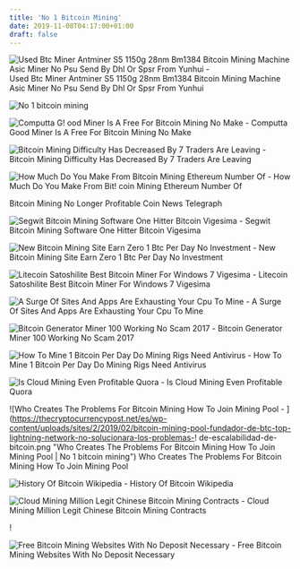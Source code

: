 ```yaml
---
title: 'No 1 Bitcoin Mining'
date: 2019-11-08T04:17:00+01:00
draft: false
---
```


![Used Btc Miner Antminer S5 1150g 28nm Bm1384 Bitcoin Mining Machine Asic Miner No Psu Send By Dhl Or Spsr From Yunhui - ](https://ae01.alicdn.com/kf/HTB1wCx_FgmTBuNjy1Xbq6yMrVXa8/Used-BTC-miner-Antminer-S5-1150G-28NM-BM1384-Bitcoin-mining-machine-ASIC-miner-no-psu-send.jpg_640x640.jpg "Used Btc Miner Antminer S5 1150g 28nm Bm1384 Bitcoin Mining Machine Asic Miner No Psu Send By Dhl Or Spsr From Yunhui | No 1 bitcoin mining") Used Btc Miner Antminer S5 1150g 28nm Bm1384 Bitcoin Mining Machine Asic Miner No Psu Send By Dhl Or Spsr From Yunhui

![No 1 bitcoin mining](https://i.ytimg.com/vi/fkjjSAIEtk0/maxresdefault.jpg "No 1 bitcoin mining") 

![Computta G!   ood Miner Is A Free For Bitcoin Mining No Make - ](https://upcrypto.org/wp-content/uploads/2019/04/computta-smart-miner-is-a-free-for-bitcoin-mining-no-invest-no-fee-480x330.jpg "Computta Good Miner Is A Free For Bitcoin Mining No Make | No 1 bitcoin mining") Computta Good Miner Is A Free For Bitcoin Mining No Make

![Bitcoin Mining Difficulty Has Decreased By 7 Traders Are Leaving - ](https://lh3.googleusercontent.com/wlRkKhGNHE-8IyqHOshQm5uFy3Cvqs8wnXiEJQ1eCfMFFpYcJ_UV77ezgdy0QdgleTVHHsqz7DIuOgarMEQ_g6mNSoG4LO5womrl_slfAmScYXqJURv9Prb1fWoDMDuxBk8GSNsz "Bitcoin Mining Difficulty Has Decreased By 7 Traders Are Leaving | No 1 bitcoin mining") Bitcoin Mining Difficulty Has Decreased By 7 Traders Are Leaving

![How Much Do You Make From Bitcoin Mining Ethereum Number Of - ](https://cdn-images-1.medium.com/max/1600/0*pk_jZyx6qKMZ3djY.png "How Much Do You Make From Bitcoin Mining Ethereum Number Of | No 1 bitcoin mining") How Much Do You Make From Bit! coin Mining Ethereum Number Of

Bitcoin Mining No Longer Profitable Coin News Telegraph

![Segwit Bitcoin Mining Software One Hitter Bitcoin Vigesima - ](https://cdn-images-1.medium.com/max/1600/1*LLYA7MyVdiiLImj9n4HNYQ.png "Segwit Bitcoin Mining Software One Hitter Bitcoin Vigesima | No 1 bitcoin mining") Segwit Bitcoin Mining Software One Hitter Bitcoin Vigesima

![New Bitcoin Mining Site Earn Zero 1 Btc Per Day No Investment - ](https://upcrypto.org/wp-content/uploads/2019/06/new-bitcoin-mining-site-earn-0-1-btc-per-day-no-investment-480x330.jpg "New Bitcoin Mining Site Earn Zero 1 Bt!   c Per Day No Investment | No 1 bitcoin mining") New Bitcoin Mining Site Earn Zero 1 Btc Per Day No Investment

![Litecoin Satoshilite Best Bitcoin Miner For Windows 7 Vigesima - ](https://cdn.investinblockchain.com/wp-content/uploads/2018/03/Screen-Shot-2018-02-22-at-9.09.15-AM.png "Litecoin Satoshilite Best Bitcoin Miner For Windows 7 Vigesima | No 1 bitcoin mining") Litecoin Satoshilite Best Bitcoin Miner For Windows 7 Vigesima

![A Surge Of Sites And Apps Are Exhausting Your Cpu To Mine - ](https://cdn.arstechnica.net/wp-content/uploads/2017/05/Cryptocurrency_Mining_Farm.jpg "A Surge Of Sites And Apps Are Exhausting Your Cpu To Mine | No 1 bitcoin mining") A Surge Of Sites And Apps Are Exhausting Your Cpu To Mine

![Bitcoin Generator Miner 100 Working No Scam 2017 - ](https://i.ytimg.com/vi/lyD74eWRdCE/maxresdefault.jpg "Bitc!   oin Generator Miner 100 Working No Scam 2017 | No 1 bitcoin mining") Bitcoin Generator Miner 100 Working No Scam 2017

![How To Mine 1 Bitcoin Per Day Do Mining Rigs Need Antivirus - ](https://www.eastshore.xyz/wp-content/uploads/2018/02/Antminer-T9P-16nm-Bitcoin-Miner-img-21.jpg "How To Mine 1 Bitcoin Per Day Do Mining Rigs Need Antivirus | No 1 bitcoin mining") How To Mine 1 Bitcoin Per Day Do Mining Rigs Need Antivirus

![Is Cloud Mining Even Profitable Quora - ](https://qph.fs.quoracdn.net/main-qimg-1a43195c1614981d44fafa5da7a9f5d0 "Is Cloud Mining Even Profitable Quora | No 1 bitcoin mining") Is Cloud Mining Even Profitable Quora

![Who Creates The Problems For Bitcoin Mining How To Join Mining Pool - ](https://thecryptocurrencypost.net/es/wp-content/uploads/sites/2/2019/02/bitcoin-mining-pool-fundador-de-btc-top-lightning-network-no-solucionara-los-problemas-!   de-escalabilidad-de-bitcoin.png "Who Creates The Problems For Bitcoin Mining How To Join Mining Pool | No 1 bitcoin mining") Who Creates The Problems For Bitcoin Mining How To Join Mining Pool

![History Of Bitcoin Wikipedia - ](https://upload.wikimedia.org/wikipedia/commons/thumb/c/c8/BTC_number_of_transactions_per_month.png/400px-BTC_number_of_transactions_per_month.png "History Of Bitcoin Wikipedia | No 1 bitcoin mining") History Of Bitcoin Wikipedia

![Cloud Mining Million Legit Chinese Bitcoin Mining Contracts - ](https://2.bp.blogspot.com/-jRgyB1Z4Gp8/WmEEx6v_-kI/AAAAAAAABko/UOJJuObNY4M3OvS8pIhFB-_E1zzmDPyBwCLcBGAs/s1600/Screen+Shot.PNG "Cloud Mining Million Legit Chinese Bitcoin Mining Contracts | No 1 bitcoin mining") Cloud Mining Million Legit Chinese Bitcoin Mining Contracts

!

![Free Bitcoin Mining Websites With No Deposit Necessary - ](https://i2.wp.com/techlogitic.net/wp-content/uploads/2017/12/Bitminer.io_.png?resize\u003d1280,800\u0026ssl\u003d1 "Free Bitcoin Mining Websites With No Deposit Necessary | No 1 bitcoin mining") Free Bitcoin Mining Websites With No Deposit Necessary